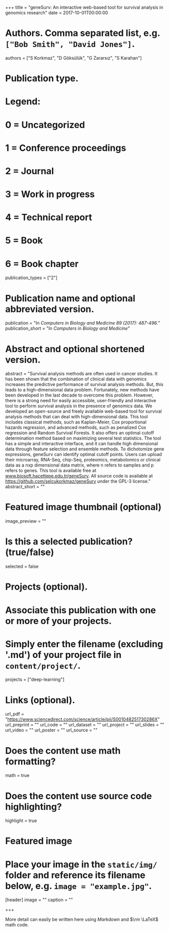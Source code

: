 +++
title = "geneSurv: An interactive web-based tool for survival analysis in genomics research"
date = 2017-10-01T00:00:00

# Authors. Comma separated list, e.g. `["Bob Smith", "David Jones"]`.
authors = ["S Korkmaz", "D Göksülük", "G Zararsız", "S Karahan"]

# Publication type.
# Legend:
# 0 = Uncategorized
# 1 = Conference proceedings
# 2 = Journal
# 3 = Work in progress
# 4 = Technical report
# 5 = Book
# 6 = Book chapter
publication_types = ["2"]

# Publication name and optional abbreviated version.
publication = "In *Computers in Biology and Medicine 89 (2017): 487-496.*"
publication_short = "In *Computers in Biology and Medicine*"

# Abstract and optional shortened version.
abstract = "Survival analysis methods are often used in cancer studies. It has been shown that the combination of clinical data with genomics increases the predictive performance of survival analysis methods. But, this leads to a high-dimensional data problem. Fortunately, new methods have been developed in the last decade to overcome this problem. However, there is a strong need for easily accessible, user-friendly and interactive tool to perform survival analysis in the presence of genomics data. We developed an open-source and freely available web-based tool for survival analysis methods that can deal with high-dimensional data. This tool includes classical methods, such as Kaplan-Meier, Cox proportional hazards regression, and advanced methods, such as penalized Cox regression and Random Survival Forests. It also offers an optimal cutoff determination method based on maximizing several test statistics. The tool has a simple and interactive interface, and it can handle high dimensional data through feature selection and ensemble methods. To dichotomize gene expressions, geneSurv can identify optimal cutoff points. Users can upload their microarray, RNA-Seq, chip-Seq, proteomics, metabolomics or clinical data as a nxp dimensional data matrix, where n refers to samples and p refers to genes. This tool is available free at www.biosoft.hacettepe.edu.tr/geneSurv. All source code is available at https://github.com/selcukorkmaz/geneSurv under the GPL-3 license."
abstract_short = ""

# Featured image thumbnail (optional)
image_preview = ""

# Is this a selected publication? (true/false)
selected = false

# Projects (optional).
#   Associate this publication with one or more of your projects.
#   Simply enter the filename (excluding '.md') of your project file in `content/project/`.
projects = ["deep-learning"]

# Links (optional).
url_pdf = "https://www.sciencedirect.com/science/article/pii/S001048251730286X"
url_preprint = ""
url_code = ""
url_dataset = ""
url_project = ""
url_slides = ""
url_video = ""
url_poster = ""
url_source = ""

# Does the content use math formatting?
math = true

# Does the content use source code highlighting?
highlight = true

# Featured image
# Place your image in the `static/img/` folder and reference its filename below, e.g. `image = "example.jpg"`.
[header]
image = ""
caption = ""



+++

More detail can easily be written here using *Markdown* and $\rm \LaTeX$ math code.
